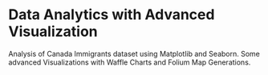 # Data Analytics with Advanced Visualization
Analysis of Canada Immigrants dataset using Matplotlib and Seaborn. Some advanced Visualizations with Waffle Charts and Folium Map Generations.
